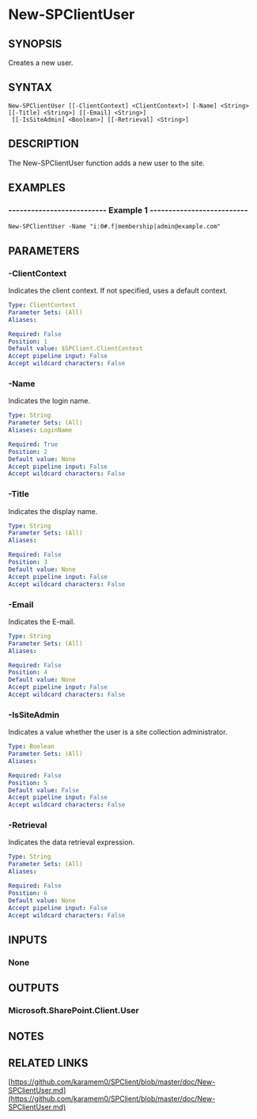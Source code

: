 # New-SPClientUser

## SYNOPSIS
Creates a new user.

## SYNTAX

```
New-SPClientUser [[-ClientContext] <ClientContext>] [-Name] <String> [[-Title] <String>] [[-Email] <String>]
 [[-IsSiteAdmin] <Boolean>] [[-Retrieval] <String>]
```

## DESCRIPTION
The New-SPClientUser function adds a new user to the site.

## EXAMPLES

### -------------------------- Example 1 --------------------------
```
New-SPClientUser -Name "i:0#.f|membership|admin@example.com"
```

## PARAMETERS

### -ClientContext
Indicates the client context.
If not specified, uses a default context.

```yaml
Type: ClientContext
Parameter Sets: (All)
Aliases: 

Required: False
Position: 1
Default value: $SPClient.ClientContext
Accept pipeline input: False
Accept wildcard characters: False
```

### -Name
Indicates the login name.

```yaml
Type: String
Parameter Sets: (All)
Aliases: LoginName

Required: True
Position: 2
Default value: None
Accept pipeline input: False
Accept wildcard characters: False
```

### -Title
Indicates the display name.

```yaml
Type: String
Parameter Sets: (All)
Aliases: 

Required: False
Position: 3
Default value: None
Accept pipeline input: False
Accept wildcard characters: False
```

### -Email
Indicates the E-mail.

```yaml
Type: String
Parameter Sets: (All)
Aliases: 

Required: False
Position: 4
Default value: None
Accept pipeline input: False
Accept wildcard characters: False
```

### -IsSiteAdmin
Indicates a value whether the user is a site collection administrator.

```yaml
Type: Boolean
Parameter Sets: (All)
Aliases: 

Required: False
Position: 5
Default value: False
Accept pipeline input: False
Accept wildcard characters: False
```

### -Retrieval
Indicates the data retrieval expression.

```yaml
Type: String
Parameter Sets: (All)
Aliases: 

Required: False
Position: 6
Default value: None
Accept pipeline input: False
Accept wildcard characters: False
```

## INPUTS

### None

## OUTPUTS

### Microsoft.SharePoint.Client.User

## NOTES

## RELATED LINKS

[https://github.com/karamem0/SPClient/blob/master/doc/New-SPClientUser.md](https://github.com/karamem0/SPClient/blob/master/doc/New-SPClientUser.md)


